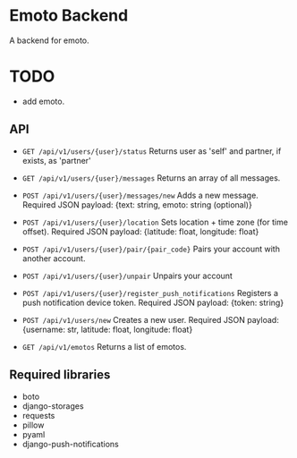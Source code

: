 # Emoto Backend

A backend for emoto.

# TODO
- add emoto.

## API

- `GET /api/v1/users/{user}/status`
  Returns user as 'self' and partner, if exists, as 'partner'

- `GET /api/v1/users/{user}/messages`
  Returns an array of all messages. 

- `POST /api/v1/users/{user}/messages/new`
  Adds a new message. Required JSON payload: {text: string, emoto: string (optional)}

- `POST /api/v1/users/{user}/location`
   Sets location + time zone (for time offset). Required JSON payload: {latitude: float, longitude: float}

- `POST /api/v1/users/{user}/pair/{pair_code}`
   Pairs your account with another account.
  
- `POST /api/v1/users/{user}/unpair`
  Unpairs your account

- `POST /api/v1/users/{user}/register_push_notifications`
  Registers a push notification device token. Required JSON payload: {token: string}

- `POST /api/v1/users/new`
  Creates a new user. Required JSON payload: {username: str, latitude: float, longitude: float}

- `GET /api/v1/emotos`
  Returns a list of emotos.

## Required libraries

- boto
- django-storages
- requests
- pillow
- pyaml
- django-push-notifications
